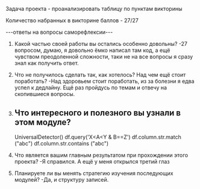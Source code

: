 Задача проекта - проанализировать таблицу по пунктам викторины

Количество набранных в викторине баллов - 27/27

---ответы на вопросы саморефлексии---

1. Какой частью своей работы вы остались особенно довольны?
   -27 вопросом, думаю, я довольно ёмко написал там код, а ещё чувством преодоленной сложности,
    таки не на все вопросы я сразу знал как получить ответ.

2. Что не получилось сделать так, как хотелось? Над чем ещё стоит поработать?
   -Над здоровьем стоит поработать, из за болезни я едва успел к дедлайну. Ещё раз пройдусь по 
   темам и отвечу на скопившиеся вопросы.
   
3. Что интересного и полезного вы узнали в этом модуле?
    - 
    UniversalDetector() 
    df.query('X<A<Y & B==Z')
    df.column.str.match ("abc")
    df.column.str.contains ("abc")
    
4. Что является вашим главным результатом при прохождении этого проекта?
   -Я справился. А ещё у меня открылся третий глаз
   
5. Планируете ли вы менять стратегию изучения последующих модулей?
   -Да, и структуру записей.
